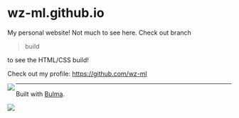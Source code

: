 # wz-ml.github.io
My personal website! Not much to see here. Check out branch 
>build 

to see the HTML/CSS build!

Check out my profile:
https://github.com/wz-ml


<img align="left" src="https://github-readme-stats.vercel.app/api?username=wz-ml">









--------
Built with [Bulma](https://bulma.io).

![](https://bulma.io/images/bulma-logo.png)
